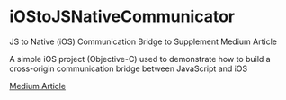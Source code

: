 # iOStoJSNativeCommunicator
JS to Native (iOS) Communication Bridge to Supplement Medium Article

A simple iOS project (Objective-C) used to demonstrate how to build a cross-origin communication bridge between JavaScript and iOS

[Medium Article](https://medium.com/free-code-camp/how-to-build-cross-origin-communication-bridges-in-ios-and-andriod-7baef82b3f02)
